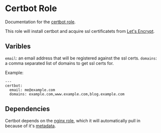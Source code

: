 # Certbot Role

Documentation for the [certbot role](/roles/certbot).

This role will install certbot and acquire ssl certificatets from
[Let's Encrypt](https://letsencrypt.org/).

## Varibles

`email`: an email address that will be registered against the ssl certs.
`domains`: a comma separated list of domains to get ssl certs for.

Example:

```
---
certbot:
  email: me@example.com
  domains: example.com,www.example.com,blog.example.com
```

## Dependencies

Certbot depends on the [nginx role](/docs/nginx.md), which it will
automatically pull in because of it's [metadata](/docs/certbot/meta/main.yml).
